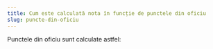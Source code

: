 ```yaml
---
title: Cum este calculată nota în funcție de punctele din oficiu
slug: puncte-din-oficiu
---
```

Punctele din oficiu sunt calculate astfel: